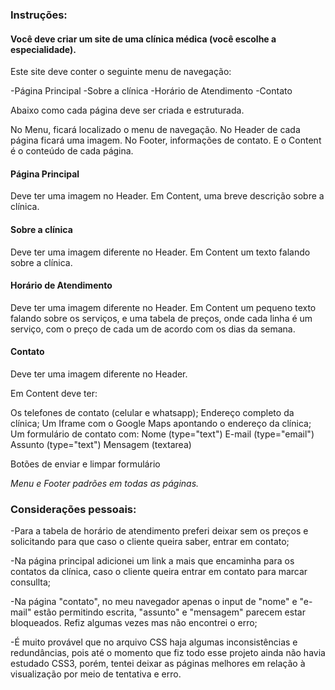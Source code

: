 <h3>Instruções:</h3>

<h4>Você deve criar um site de uma clínica médica (você escolhe a especialidade).</h4>

Este site deve conter o seguinte menu de navegação:

-Página Principal
-Sobre a clínica
-Horário de Atendimento
-Contato

Abaixo como cada página deve ser criada e estruturada.

No Menu, ficará localizado o menu de navegação. No Header de cada página ficará uma imagem. No Footer, informações de contato. E o Content é o conteúdo de cada página.

<h4>Página Principal</h4>
Deve ter uma imagem no Header.
Em Content, uma breve descrição sobre a clínica.

<h4>Sobre a clínica</h4>
Deve ter uma imagem diferente no Header.
Em Content um texto falando sobre a clínica.

<h4>Horário de Atendimento</h4>
Deve ter uma imagem diferente no Header.
Em Content um pequeno texto falando sobre os serviços, e uma tabela de preços, onde cada linha é um serviço, com o preço de cada um de acordo com os dias da semana.

<h4>Contato</h4>
Deve ter uma imagem diferente no Header.

Em Content deve ter:

Os telefones de contato (celular e whatsapp);
Endereço completo da clínica;
Um Iframe com o Google Maps apontando o endereço da clínica;
Um formulário de contato com:
Nome (type="text")
E-mail (type="email")
Assunto (type="text")
Mensagem (textarea)

Botões de enviar e limpar formulário

_Menu e Footer padrões em todas as páginas._

<h3>Considerações pessoais:</h3>

-Para a tabela de horário de atendimento preferi deixar sem os preços e solicitando para que caso o cliente queira saber, entrar em contato;

-Na página principal adicionei um link a mais que encaminha para os contatos da clínica, caso o cliente queira entrar em contato para marcar consullta;

-Na página "contato", no meu navegador apenas o input de "nome" e "e-mail" estão permitindo escrita, "assunto" e "mensagem" parecem estar bloqueados. Refiz algumas vezes mas não encontrei o erro;

-É muito provável que no arquivo CSS haja algumas inconsistências e redundâncias, pois até o momento que fiz todo esse projeto ainda não havia estudado CSS3, porém, tentei deixar as páginas melhores em relação à visualização por meio de tentativa e erro.
